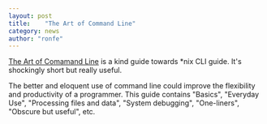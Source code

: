 ```yaml
---
layout: post
title:    "The Art of Command Line"
category: news
author: "ronfe"
---
```


[The Art of Comamand Line](https://github.com/jlevy/the-art-of-command-line ) is a kind guide towards *nix CLI guide. It's shockingly short but really useful.

The better and eloquent use of command line could improve the flexibility and productivity of a programmer. This guide contains "Basics", "Everyday Use", "Processing files and data", "System debugging", "One-liners", "Obscure but useful", etc.
